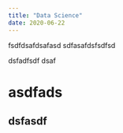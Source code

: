 ```yaml
---
title: "Data Science"
date: 2020-06-22
---
```

fsdfdsafdsafasd
sdfasafdsfsdfsd




dsfadfsdf dsaf 
# asdfads #
## dsfasdf ##
